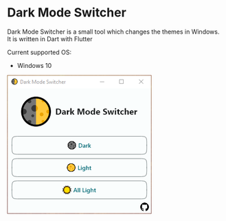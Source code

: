 # Dark Mode Switcher

Dark Mode Switcher is a small tool which changes the themes in Windows.
It is written in Dart with Flutter

Current supported OS:  

* Windows 10 

![Screenshot of the UI](/assets/images/github/dark_mode_switcher_demo.png)

